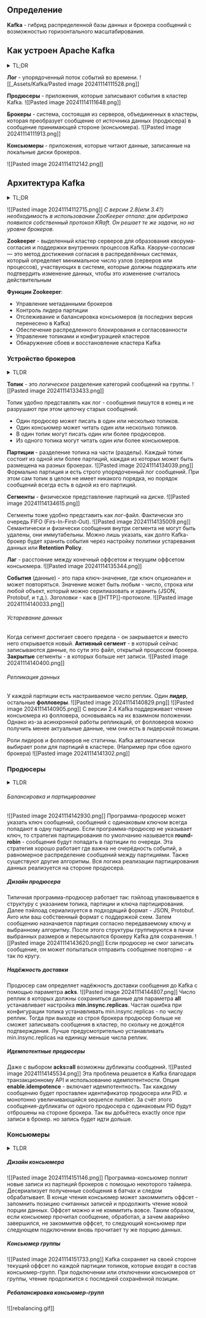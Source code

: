 ## Определение
**Kafka** - гибрид распределенной базы данных и брокера сообщений с возможностью горизонтального масштабирования.
## Как устроен Apache Kafka

<details> <summary>TL;DR</summary> Основы кластера Kafka - это продюсеры, брокеры и консьюмеры. Продюсер пишет сообщение в лог брокера, а консьюмер его читает. </details>

**Лог** - упорядоченный поток событий во времени.
![[_Assets/Kafka/Pasted image 20241114111528.png]]

**Продюсеры** - приложения, которые записывают события в кластер Kafka.
![[Pasted image 20241114111648.png]]

**Брокеры** - система, состоящая из серверов, объединенных в кластеры, которая преобразует сообщение от источника данных (продюсера) в сообщение принимающей стороне (консьюмера).
![[Pasted image 20241114111913.png]]

**Консьюмеры** - приложения, которые читают данные,  записанные на локальные диски брокеров.

![[Pasted image 20241114112142.png]]
## Архитектура Kafka
<details> <summary>TL;DR</summary> Кластер Kafka позволяет изолировать консьюмера и продюсера друг от друга. </details>

![[Pasted image 20241114112715.png]]
*С версии 2.8(или 3.4?) необходимость в использовании ZooKeeper отпала: для арбитража появился собственный протокол KRaft. Он решает те же задачи, но на уровне брокеров.*

**Zookeeper** - выделенный кластер серверов для образования  кворума-согласия и поддержки внутренних процессов Kafka.
_Кворум-согласия_ — это метод достижения согласия в распределённых системах, который определяет минимальное число узлов (серверов или процессов), участвующих в системе, которые должны поддержать или подтвердить изменение данных, чтобы это изменение считалось действительным

**Функции Zookeeper**:
- Управление метаданными брокеров
- Контроль лидера партиции
- Отслеживание и балансировка консьюмеров (в последних версия перенесено в Kafka)
- Обеспечение распредленного блокирования и согласованности
- Управление топиками и конфигурацией кластеров
- Обнаружение сбоев и восстановление кластера Kafka
### Устройство брокеров

<details>
<summary>TLDR</summary>
Топики в Kafka разделены на <strong>партиции</strong>. Увеличение партиций увеличивает параллелизм чтения и записи. Партиция находится на одном или нескольких брокерах, что позволяет кластеру масштабироваться.
Партиции хранятся на локальных дисках брокеров и представлены набором лог-файлов - <strong>сегментов</strong>. Запись в них идёт в конец, а уже сохранённые события неизменны.
Каждое сообщение в таком логе определяется порядковым номером - <strong>оффсетом</strong>. Этот номер монотонно увеличивается при записи для каждой партиции.
Лог-файлы на диске устаревают по времени или размеру. Настроить это можно глобально или индивидуально в каждом топике.
Для отказоустойчивости, партиции могут реплицироваться. Число реплик или <strong>фактор репликации</strong> настраивается как глобально по умолчанию, так и отдельно в каждом топике.
Реплики партиций могут быть <strong>лидерами</strong> или <strong>фолловерами</strong>. Традиционно консьюмеры и продьюсеры работают с лидерами, а фолловеры только догоняют лидера.
</details>

**Топик** - это *логическое* разделение категорий сообщений на группы.
![[Pasted image 20241114133433.png]]

Топик удобно представлять как лог - сообщения пишутся в конец и не разрушают при этом цепочку старых сообщений.
- Один продюсер может писать в один или несколько топиков.
- Один консьюмер может читать один или несколько топиков.
- В один топик могут писать один или более продюсеров.
- Из одного топика могут читать один или более консьюмеров.

**Партиции** - разделение топика на части (разделы). Каждый топик состоит из одной или более партиций, каждая из которых может быть размещена на разных брокерах.
![[Pasted image 20241114134039.png]]
Формально партиция и есть строго упорядоченный лог сообщений. При этом сам топик в целом не имеет никакого порядка, но порядок сообщений всегда есть в одной из его партиций.

**Сегменты** - физическое представление партиций на диске.
![[Pasted image 20241114134615.png]]

Сегменты тоже удобно представить как лог-файл. Фактически это очередь FIFO (Firs-In-First-Out).
![[Pasted image 20241114135009.png]]
Семантически и физически сообщения внутри сегмента не могут быть удалены, они иммутабельны. Можно лишь указать, как долго Kafka-брокер будет хранить события через настройку политики устаревания данных или **Retention Policy**.

**Лаг** - расстояние между конечный оффсетом и текущим оффсетом консьюмера.
![[Pasted image 20241114135344.png]]

**События** (данные) - это пара ключ-значение, где ключ опционален и может повторяться. Значение может быть любым - число, строка или любой объект, который можно серилиазовать и хранить (JSON, Protobuf, и т.д.). *Заголовки* - как в [[HTTP]]-протоколе.
![[Pasted image 20241114140033.png]]
###### Устаревание данных
Когда сегмент достигает своего предела - он закрывается и вместо него открывается новый. **Активный сегмент** - в который сейчас записываются данные, по сути это файл, открытый процессом брокера. **Закрытые** сегменты - в которых больше нет записи.
![[Pasted image 20241114140400.png]]

###### Репликация данных
У каждой партиции есть настраиваемое число реплик. Один **лидер**, остальные **фолловеры**. 
![[Pasted image 20241114140829.png]]
![[Pasted image 20241114140905.png]]
С версии 2.4 Kafka поддерживает чтение консьюмера из фолловера, основываясь на их взаимном положении. Однако из-за асинхронной работы репликаций, от фолловеров можно получить менее актуальные данные, чем они есть в лидерской позиции.

Роли лидеров и фолловеров не статичны. Kafka автоматически выбирает роли для партиций в кластере. (Например при сбое одного брокера)
![[Pasted image 20241114141302.png]]

### Продюсеры
<details>
<summary>TLDR</summary>
Продюсеры самостоятельно партицируют данные в топиках и сами определяют алгоритм партицирования (round-robin,  hash-based). Важно помнить, что очередность сообщений гарантируется только для одной партиции.
Продюсер сам выбирает размер батча и число ретраев при отправке сообщений. Протокол Kafka предоставляет гарантии доставки всех трёх семантик: at-most once, at-least once и exactly once.
У exactly once есть цена. Для надёжной записи вам необходимо использовать подтверждение как от лидера, так и от реплик, включить идемпотентность и использовать транзакционный API. Всё это негативно влияет на время записи.
Не забывайте, что сломаться в пути может что угодно: например, просесть сеть или сломаться сам брокер. Переходящие процессы в кластере, как выбор лидера, редкость, но это случается, и клиенты должны уметь их грамотно обрабатывать.
Если вы хотите писать в Kafka надёжно, указывайте при создании топика min.insync.replicas меньше, чем общее количество реплик. В противном случае, лишившись брокера в случай аварии вы рискуете вовсе ничего не записать, т.к. не дождётесь подтверждения записи.
Если вы указываете acks=all то включайте и enable.idempotence. Накладных расходов на идемпотентность нет.
</details>

###### Балансировка и партицирование
![[Pasted image 20241114142930.png]]
Программа-продюсер может указать ключ сообщений, сообщений с одинаковым ключом всегда попадают в одну партицию. 
Если программа-продюсер не указывает ключ, то стратегия партицирования по умолчанию называется **round-robin** - сообщения будут попадать в партиции по очереди. Эта стратегия хорошо работает где важна не очерёдность событий, а равномерное распределение сообщений между партициями.
Также существуют другие алгоритмы. Вся логика реализации партицирования данных реализуется на стороне продюсера.
##### Дизайн продюсера
Типичная программа-продюсер работает так: пэйлоад упаковывается в структуру с указанием топика, партиции и ключа партицирования. Далее пэйлоад сериализуется в подходящий формат - JSON, Protobuf. Avro или ваш собственный формат с поддержкой схем. Затем сообщению назначается партиция согласно передаваемому ключу и выбранному алгоритму. После этого структуры группируются в пачки выбранных размеров и пересылаются брокеру Kafka для сохранения.
![[Pasted image 20241114143620.png]]
Если продюсер не смог записать сообщение, он может попытаться отправить сообщение повторно - и так по кругу.
##### Надёжность доставки
Продюсер сам определяет надёжность доставки сообщения до Kafka с помощью параметра **acks**.
![[Pasted image 20241114144807.png]]
Число реплик в которых должны сохраниться данные для параметра **all** устанавливает настройка **min.insync.replicas**. Частая ошибка при конфигурации топика устанавливать min.insync.replicas - по числу реплик. Тогда при выходе из строя брокера продюсер больше не сможет записывать сообщения в кластер, по скольку не дождётся подтверждения. Лучше предусмотрительно устанавливать min.insync.replicas на единицу меньше числа реплик.
##### Идемпотентные продюсеры
Даже с выбором **acks=all** возможны дубликаты сообщений.
![[Pasted image 20241114145534.png]]
Эта проблема решается в Kafka благодаря транзакционному API и использованию идемпотентности. Опция **enable.idempotence** - включает идемпотентность. Так каждому сообщению будет проставлен идентификатор продюсера или PID. и монотонно увеличивающийся sequence number. За счёт этого сообщения-дубликаты от одного продюсера с одинаковым PID будут отброшены на стороне брокера. Так вы добьётесь exactly once при записи в брокер. но запись будет идти дольше.
### Консьюмеры
<details>
<summary>TLDR</summary>
Партиции в консьюмер-группах распределяет автоматически Group Coordinator при помощи Group leader — первого участника в группе. Каждый консьюмер в группе может читать одну и более партиций разных топиков. Если консьюмеру не достанется партиции, то он будет бездействовать, что мешает масштабированию.
Основное преимущество консьюмер-группы перед обычным консьюмером состоит в хранении оффсета партиций на стороне брокера. Это позволяет консьюмерам прерывать работу, а после возобновлять её с того же места, где они окончили чтение.
Для проверки живости консьюмеры отправляют брокеру Heartbeat-сообщение. Если консьюмер не успел отправить его, то может покинуть группу сам, либо брокер, который не получил подтверждение, сам удалит консьюмера из группы, что запустит ребалансировку.
Любая смена композиции партиций в топиках и участников в группе запускает ребалансировку. Это болезненный процесс для консьюмеров. В этот момент все консьюмеры остановят чтение и не начнут его до полной синхронизации и стабилизации группы. Есть различные алгоритмы ребалансировки, которые позволяют смягчить процесс, но по умолчанию это Stop-The-World.
В новом консьюмере важно правильно выбрать политику оффсета. Иногда читать с начала не нужно и достаточно «перемотать» оффсет в конец, чтобы сразу получать только новые события.
Наконец, два и более консьюмера в группе не могут читать из одной и той же партиции. Чтобы не оказаться в ситуации, когда вам некуда масштабироваться при чтении, заранее установите достаточное число партиций.
</details>

##### Дизайн консьюмера
![[Pasted image 20241114151146.png]]
Программа-консьюмер поллит новые записи из партиций брокеров с помощью некоторого таймера. Десериализует полученные сообщения в батчах и следом обрабатывает. 
В конце чтения консьюмер может закоммитить оффсет - запомнить позицию считанных записей и продолжить чтение новой порции данных. 
Оффсет можно и не коммитить вовсе. Таким образом, если консьюмер прочитал сообщение, обработал, а зачем аварийно завершился, не закоммитив оффсет, то следующий консьюмер при следующем подключении вновь прочитает ту же порцию данных.
##### Консьюмер группы
![[Pasted image 20241114151733.png]]
Kafka сохраняет на своей стороне текущий оффсет по каждой партиции топиков, которые входят в состав консьюмер-групп. При подключении или отключении консьюмеров от группы, чтение продолжится с последней сохранённой позиции.
##### Ребалансировка консьюмер-групп
![[rebalancing.gif]]

